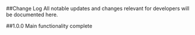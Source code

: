 ##Change Log
All notable updates and changes relevant for developers will be documented here.

##1.0.0
Main functionality complete
